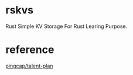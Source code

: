 # rskvs
Rust Simple KV Storage For Rust Learing Purpose.

# reference

[pingcap/talent-plan](https://github.com/pingcap/talent-plan/blob/master/courses/rust/README.md)